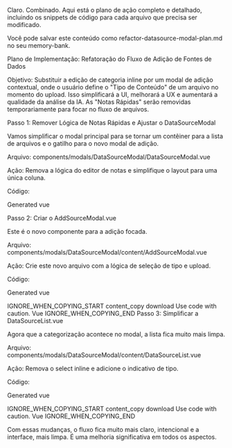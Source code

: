 Claro. Combinado. Aqui está o plano de ação completo e detalhado, incluindo os snippets de código para cada arquivo que precisa ser modificado.

Você pode salvar este conteúdo como refactor-datasource-modal-plan.md no seu memory-bank.

Plano de Implementação: Refatoração do Fluxo de Adição de Fontes de Dados

Objetivo: Substituir a edição de categoria inline por um modal de adição contextual, onde o usuário define o "Tipo de Conteúdo" de um arquivo no momento do upload. Isso simplificará a UI, melhorará a UX e aumentará a qualidade da análise da IA. As "Notas Rápidas" serão removidas temporariamente para focar no fluxo de arquivos.

Passo 1: Remover Lógica de Notas Rápidas e Ajustar o DataSourceModal

Vamos simplificar o modal principal para se tornar um contêiner para a lista de arquivos e o gatilho para o novo modal de adição.

Arquivo: components/modals/DataSourceModal/DataSourceModal.vue

Ação: Remova a lógica do editor de notas e simplifique o layout para uma única coluna.

Código:

Generated vue
<template>
<BaseModal
:is-open="isOpen"
size="lg"
:hide-default-header="true"
:hide-default-footer="true"
@close="closeModal"
content-wrapper-class="flex flex-col h-full"

>

    <!-- Cabeçalho (não muda) -->
    <template #header>
      <div class="flex items-center justify-between px-6 py-4">
        <!-- ... (código do header permanece o mesmo, incluindo as abas) ... -->
      </div>
    </template>

    <!-- Corpo Principal Simplificado -->
    <template #default>
      <div class="flex-1 p-6 bg-[#171717] overflow-auto flex flex-col h-full">
        <!-- Conteúdo Aba 'Fontes de dados' -->
        <template v-if="activeTab === 'sources'">
          <DataSourceList
            :data-sources="dataSources"
            @open-add-source-modal="isAddSourceModalOpen = true"
            @request-actions="handleRequestActions"
          />
        </template>

        <!-- Conteúdo Aba 'Input/Output' (permanece igual) -->
        <template v-if="activeTab === 'output'">
          <NodeIOViewer
            :cumulative-context="viewerInputData"
            :output-data="viewerOutputData"
            class="flex-grow overflow-auto"
          />
        </template>
      </div>
    </template>

  </BaseModal>

  <!-- Modal de Adição (NOVO) -->

<AddSourceModal
:is-open="isAddSourceModalOpen"
@close="isAddSourceModalOpen = false"
@sources-prepared="handleSourcesPrepared"
/>

  <!-- Modal de Ações (permanece igual) -->

<DataSourceActionModal
:is-open="isActionModalOpen"
:source-data="selectedSourceForAction"
@close="isActionModalOpen = false"
@confirm-delete="handleConfirmDeleteAction"
/>
</template>

<script setup>
import { ref, computed, watch } from 'vue';
import BaseModal from '../BaseModal.vue';
import DataSourceList from './content/DataSourceList.vue';
import AddSourceModal from './content/AddSourceModal.vue'; // NOVO
import DataSourceActionModal from './DataSourceActionModal.vue';
import NodeIOViewer from './content/NodeIOViewer.vue';
import { useTaskFlowStore } from '~/stores/taskFlow';
import { useModalStore } from '~/stores/modal';
import { dataSourceNodeHandler } from '~/lib/nodeHandlers/dataSourceNodeHandler';
import { v4 as uuidv4 } from "uuid";

const props = defineProps({
  isOpen: { type: Boolean, required: true },
  nodeData: { type: Object, default: () => ({ sources: [] }) },
});

const emit = defineEmits(['close', 'update:nodeData']);

const modalStore = useModalStore();
const taskFlowStore = useTaskFlowStore();

// --- State ---
const activeTab = ref('sources');
const isAddSourceModalOpen = ref(false); // Controla o novo modal
const isActionModalOpen = ref(false);
const selectedSourceForAction = ref(null);

const dataSources = computed(() => props.nodeData?.sources || []);
const currentNodeId = computed(() => modalStore.getActiveNodeId);

const currentNode = computed(() => {
  if (!currentNodeId.value) return null;
  return taskFlowStore.nodes.find((n) => n.id === currentNodeId.value);
});

const viewerInputData = computed(() => currentNode.value?.data?.cumulativeContext || { compressed: false, blob: {} });
const viewerOutputData = computed(() => currentNode.value?.data?.outputData || {});

// --- Methods ---
const emitCompleteUpdate = (updatedSources) => {
  if (!currentNodeId.value) return;
  const outputData = dataSourceNodeHandler.generateOutput({ data: { sources: updatedSources } });
  emit('update:nodeData', {
    nodeId: currentNodeId.value,
    updatedData: { sources: updatedSources, outputData },
  });
};

const handleSourcesPrepared = ({ category, files }) => {
  isAddSourceModalOpen.value = false;
  const newSources = [...dataSources.value];

  const fileReadPromises = Array.from(files).map(file => {
    return new Promise((resolve, reject) => {
      const reader = new FileReader();
      reader.onload = (e) => {
        const sourceObject = {
          id: uuidv4(),
          name: file.name,
          type: file.name.split('.').pop()?.toLowerCase() || 'text',
          category: category, // Categoria definida no modal
          content: e.target.result,
          createdAt: new Date().toISOString(),
          // Se for excel, a extração de 'structured_data' precisa ser refeita aqui
          // ou passada do AddSourceModal
        };
        resolve(sourceObject);
      };
      reader.onerror = reject;
      reader.readAsText(file); // Simplificado para texto por enquanto
    });
  });

  Promise.all(fileReadPromises).then(processedFiles => {
    emitCompleteUpdate([...newSources, ...processedFiles]);
  });
};

const handleRequestActions = (source) => {
  selectedSourceForAction.value = source;
  isActionModalOpen.value = true;
};

const handleConfirmDeleteAction = (sourceIdToDelete) => {
  const updatedSources = dataSources.value.filter(s => s.id !== sourceIdToDelete);
  emitCompleteUpdate(updatedSources);
  isActionModalOpen.value = false;
};

const closeModal = () => emit('close');

watch(() => props.isOpen, (open) => {
  if (open) {
    activeTab.value = 'sources';
  }
});

</script>

Passo 2: Criar o AddSourceModal.vue

Este é o novo componente para a adição focada.

Arquivo: components/modals/DataSourceModal/content/AddSourceModal.vue

Ação: Crie este novo arquivo com a lógica de seleção de tipo e upload.

Código:

Generated vue
<template>
<BaseModal
:is-open="isOpen"
size="md"
title="Adicionar Nova Fonte de Dados"
:hide-default-header="false"
:hide-default-footer="true"
@close="$emit('close')"

>

    <div class="p-6 space-y-6">
      <!-- Seletor de Tipo de Conteúdo -->
      <div>
        <label for="contentTypeSelect" class="block text-sm font-medium text-gray-300 mb-1">
          1. Qual é o tipo de conteúdo?
        </label>
        <select
          id="contentTypeSelect"
          v-model="selectedCategory"
          class="select select-bordered w-full bg-[#2C2B30] border-[#47464B]"
        >
          <option disabled value="">Selecione um tipo...</option>
          <option
            v-for="option in contentTypes"
            :key="option.value"
            :value="option.value"
          >
            {{ option.text }}
          </option>
        </select>
      </div>

      <!-- Área de Upload -->
      <div v-if="selectedCategory">
        <label class="block text-sm font-medium text-gray-300 mb-1">
          2. Selecione os arquivos
        </label>
        <div
          @click="triggerFileInput"
          @dragover.prevent @dragenter.prevent @drop.prevent="handleDrop"
          class="mt-1 flex justify-center px-6 pt-5 pb-6 border-2 border-gray-600 border-dashed rounded-md cursor-pointer hover:border-blue-500 transition"
        >
          <div class="space-y-1 text-center">
            <svg class="mx-auto h-12 w-12 text-gray-500" stroke="currentColor" fill="none" viewBox="0 0 48 48" aria-hidden="true">
              <path d="M28 8H12a4 4 0 00-4 4v20m32-12v8m0 0v8a4 4 0 01-4 4H12a4 4 0 01-4-4v-4m32-4l-3.172-3.172a4 4 0 00-5.656 0L28 28M8 32l9.172-9.172a4 4 0 015.656 0L28 28" stroke-width="2" stroke-linecap="round" stroke-linejoin="round"></path>
            </svg>
            <div class="flex text-sm text-gray-400">
              <p class="pl-1">Clique para selecionar ou arraste arquivos aqui</p>
            </div>
            <p class="text-xs text-gray-500">{{ acceptedFileTypes }}</p>
          </div>
        </div>
        <input ref="fileInput" type="file" @change="handleFileChange" :accept="acceptedFileTypes" multiple class="hidden">
      </div>

      <!-- Lista de Arquivos Selecionados -->
      <div v-if="selectedFiles.length > 0" class="space-y-2">
        <p class="text-sm font-medium text-gray-300">Arquivos selecionados:</p>
        <ul class="max-h-40 overflow-y-auto">
          <li v-for="file in selectedFiles" :key="file.name" class="text-xs text-gray-400 truncate">{{ file.name }}</li>
        </ul>
      </div>

    </div>

    <!-- Footer com Ações -->
    <template #footer>
      <div class="flex justify-end gap-3 px-6 py-4 bg-[#232227] rounded-b-lg border-t border-t-[#393939]">
        <button @click="$emit('close')" class="btn btn-sm btn-ghost">Cancelar</button>
        <button @click="handleAdd" class="btn btn-sm btn-primary" :disabled="!canAdd">Adicionar</button>
      </div>
    </template>

  </BaseModal>
</template>

<script setup>
import { ref, computed } from 'vue';
import BaseModal from '../BaseModal.vue';

const props = defineProps({
  isOpen: { type: Boolean, required: true },
});
const emit = defineEmits(['close', 'sources-prepared']);

const selectedCategory = ref('');
const selectedFiles = ref([]);
const fileInput = ref(null);

const contentTypes = [
  { value: 'pesquisa_usuario', text: 'Dados de Pesquisa (Planilha)', accept: '.xlsx,.xls' },
  { value: 'transcricao_entrevista', text: 'Transcrição de Entrevista (Texto)', accept: '.docx,.txt,.md' },
];

const acceptedFileTypes = computed(() => {
  const selectedType = contentTypes.find(ct => ct.value === selectedCategory.value);
  return selectedType ? selectedType.accept : '*';
});

const canAdd = computed(() => selectedCategory.value && selectedFiles.value.length > 0);

const triggerFileInput = () => fileInput.value?.click();

const handleFileChange = (event) => {
  selectedFiles.value = Array.from(event.target.files);
};
const handleDrop = (event) => {
  selectedFiles.value = Array.from(event.dataTransfer.files);
};

const handleAdd = () => {
  emit('sources-prepared', {
    category: selectedCategory.value,
    files: selectedFiles.value,
  });
  resetState();
};

const resetState = () => {
  selectedCategory.value = '';
  selectedFiles.value = [];
  emit('close');
}

watch(() => props.isOpen, (open) => {
  if (!open) resetState();
});
</script>

IGNORE_WHEN_COPYING_START
content_copy
download
Use code with caution.
Vue
IGNORE_WHEN_COPYING_END
Passo 3: Simplificar a DataSourceList.vue

Agora que a categorização acontece no modal, a lista fica muito mais limpa.

Arquivo: components/modals/DataSourceModal/content/DataSourceList.vue

Ação: Remova o select inline e adicione o indicativo de tipo.

Código:

Generated vue
<template>

  <div class="flex flex-col h-full">
    <!-- Header -->
    <div class="flex items-center px-6 border border-[#343434] py-4 rounded-t-lg mb-[-1px] h-[58px] justify-between flex-shrink-0">
      <h2 class="text-white">Fontes adicionadas</h2>
      <button @click="$emit('open-add-source-modal')" class="flex items-center text-blue-500 hover:text-blue-400">
        <span class="mr-2">+</span> Adicionar Arquivo
      </button>
    </div>
    
    <div class="flex flex-col flex-1 min-h-0 border border-[#343434] w-full rounded-b-lg">
      <!-- Mensagem de estado vazio -->
      <template v-if="!dataSources || dataSources.length === 0">
        <div class="flex flex-col items-center justify-center h-full p-6">
          <h2 class="text-xl text-white mb-4 text-center">Nenhuma fonte de dados ainda</h2>
          <p class="text-sm text-[#B4B4B4] mb-6 text-center">Clique em "Adicionar Arquivo" para começar.</p>
        </div>
      </template>

      <!-- Lista de fontes existentes -->
      <div v-else class="w-full flex-grow overflow-y-auto">
        <div v-for="source in dataSources" :key="source.id" class="flex items-center justify-between text-sm p-2 border-b border-[#343434] last:border-b-0">
          <div class="flex items-center gap-3 py-2 px-4 w-full justify-between">
            <div class="flex items-center min-w-0 flex-grow gap-2">
              <!-- Ícones (permanece igual) -->

              <!-- Nome e NOVO Indicador de Tipo -->
              <span class="text-gray-200 truncate" :title="source.name || source.id">{{ getDisplaySourceName(source) }}</span>
              <span class="text-xs px-2 py-0.5 rounded-full bg-gray-700 text-gray-300 flex-shrink-0">
                {{ getCategoryLabel(source.category) }}
              </span>
            </div>

            <!-- Botão de Ações (permanece igual) -->
            <div class="flex-shrink-0 dropdown dropdown-end pointer-events-auto" @click.stop>
              <button tabindex="0" role="button" class="btn btn-ghost btn-xs btn-circle text-gray-400 hover:text-gray-200" aria-label="Opções">
                <EllipsisVerticalIcon class="h-5 w-5" />
              </button>
              <ul tabindex="0" class="dropdown-content z-[51] menu p-2 shadow bg-base-200 rounded-box w-36">
                <li>
                  <button class="text-red-500" @click="$emit('request-actions', source)">Excluir</button>
                </li>
              </ul>
            </div>
          </div>
        </div>
      </div>
    </div>

  </div>
</template>

<script setup>
// ...
// NOVO: Adicione esta função auxiliar para obter o label amigável da categoria
const getCategoryLabel = (categoryValue) => {
  if (categoryValue === 'pesquisa_usuario') return 'Pesquisa';
  if (categoryValue === 'transcricao_entrevista') return 'Transcrição';
  return 'Geral';
};
// ...
</script>

IGNORE_WHEN_COPYING_START
content_copy
download
Use code with caution.
Vue
IGNORE_WHEN_COPYING_END

Com essas mudanças, o fluxo fica muito mais claro, intencional e a interface, mais limpa. É uma melhoria significativa em todos os aspectos.
